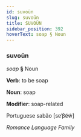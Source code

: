 ```yaml
---
id: suvoün
slug: suvoün
title: SUVOÜN
sidebar_position: 392
hoverText: soap § Noun
---
```


### suvoün

*soap* **§** Noun

**Verb**: to be soap

**Noun**: soap

**Modifier**: soap-related

Portuguese sabão [sɐˈβɐ̃w̃]

*Romance Language Family*